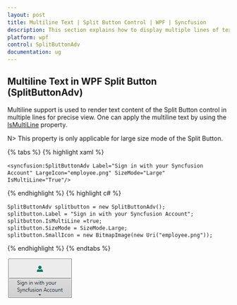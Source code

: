 ```yaml
---
layout: post
title: Multiline Text | Split Button Control | WPF | Syncfusion
description: This section explains how to display multiple lines of text along with image and large size mode in a Split Button control.
platform: wpf
control: SplitButtonAdv
documentation: ug
---
```


## Multiline Text in WPF Split Button (SplitButtonAdv)

Multiline support is used to render text content of the Split Button control in multiple lines for precise view. One can apply the multiline text by using the [IsMultiLine](https://help.syncfusion.com/cr/wpf/Syncfusion.Shared.Wpf~Syncfusion.Windows.Tools.Controls.DropDownButtonAdv~IsMultiLine.html) property.

N> This property is only applicable for large size mode of the Split Button.

{% tabs %}
{% highlight xaml %}

    <syncfusion:SplitButtonAdv Label="Sign in with your Syncfusion Account" LargeIcon="employee.png" SizeMode="Large" IsMultiLine="True"/>

{% endhighlight %}
{% highlight c# %}

    SplitButtonAdv splitbutton = new SplitButtonAdv();
    splitbutton.Label = "Sign in with your Syncfusion Account";
    splitbutton.IsMultiLine =true;
    splitbutton.SizeMode = SizeMode.Large;
    splitbutton.SmallIcon = new BitmapImage(new Uri("employee.png"));

{% endhighlight %}
{% endtabs %}

![Multiline](Multi-Line-Support_images/Multi-Line-Support_img1.png)




